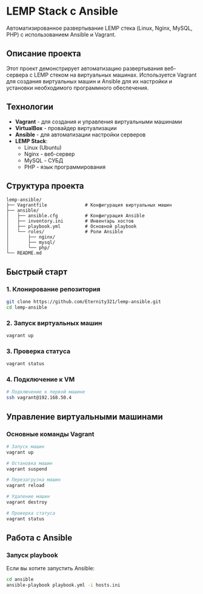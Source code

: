 # LEMP Stack с Ansible

Автоматизированное развертывание LEMP стека (Linux, Nginx, MySQL, PHP) с использованием Ansible и Vagrant.

## Описание проекта

Этот проект демонстрирует автоматизацию развертывания веб-сервера с LEMP стеком на виртуальных машинах. Используется Vagrant для создания виртуальных машин и Ansible для их настройки и установки необходимого программного обеспечения.

## Технологии

- **Vagrant** - для создания и управления виртуальными машинами
- **VirtualBox** - провайдер виртуализации
- **Ansible** - для автоматизации настройки серверов
- **LEMP Stack**:
    - Linux (Ubuntu)
    - Nginx - веб-сервер
    - MySQL - СУБД
    - PHP - язык программирования

## Структура проекта

```
lemp-ansible/
├── Vagrantfile              # Конфигурация виртуальных машин
├── ansible/
│   ├── ansible.cfg          # Конфигурация Ansible
│   ├── inventory.ini        # Инвентарь хостов
│   ├── playbook.yml         # Основной playbook
│   └── roles/               # Роли Ansible
│       ├── nginx/
│       ├── mysql/
│       └── php/
└── README.md
```

## Быстрый старт

### 1. Клонирование репозитория

```bash
git clone https://github.com/Eternity321/lemp-ansible.git
cd lemp-ansible
```

### 2. Запуск виртуальных машин

```bash
vagrant up
```

### 3. Проверка статуса

```bash
vagrant status
```

### 4. Подключение к VM

```bash
# Подключение к первой машине
ssh vagrant@192.168.50.4
```

## Управление виртуальными машинами

### Основные команды Vagrant

```bash
# Запуск машин
vagrant up

# Остановка машин
vagrant suspend

# Перезагрузка машин
vagrant reload

# Удаление машин
vagrant destroy

# Проверка статуса
vagrant status
```

## Работа с Ansible

### Запуск playbook

Если вы хотите запустить Ansible:

```bash
cd ansible
ansible-playbook playbook.yml -i hosts.ini
```